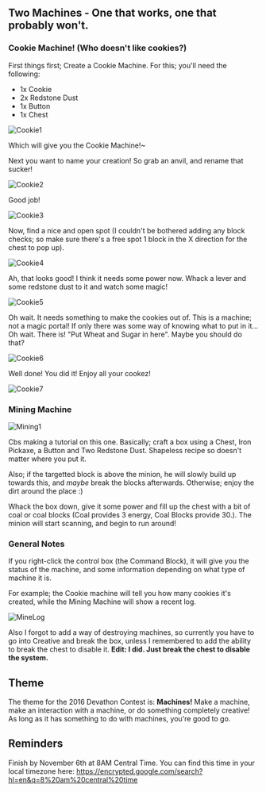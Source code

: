 ## Two Machines - One that works, one that probably won't.

### Cookie Machine! (Who doesn't like cookies?)

First things first; Create a Cookie Machine. For this; you'll need the following:
* 1x Cookie
* 2x Redstone Dust
* 1x Button
* 1x Chest

![Cookie1](http://i.imgur.com/sld2Haq.png)

Which will give you the Cookie Machine!~

Next you want to name your creation! So grab an anvil, and rename that sucker!

![Cookie2](http://i.imgur.com/jUA4nbV.png)

Good job!

![Cookie3](http://i.imgur.com/DecllrC.png)

Now, find a nice and open spot (I couldn't be bothered adding any block checks; so make sure there's a free spot 1 block in the X direction for the chest to pop up).

![Cookie4](http://i.imgur.com/4R5bFuM.jpg)

Ah, that looks good! I think it needs some power now. Whack a lever and some redstone dust to it and watch some magic!

![Cookie5](http://i.imgur.com/ZZ5m2E9.jpg)

Oh wait. It needs something to make the cookies out of. This is a machine; not a magic portal! If only there was some way of knowing what to put in it... Oh wait. There is! "Put Wheat and Sugar in here". Maybe you should do that?

![Cookie6](http://i.imgur.com/p81eEVp.jpg)

Well done! You did it! Enjoy all your cookez!

![Cookie7](http://i.imgur.com/0s6AVtx.png)

### Mining Machine

![Mining1](http://i.imgur.com/JmOYwTx.jpg)

Cbs making a tutorial on this one. Basically; craft a box using a Chest, Iron Pickaxe, a Button and Two Redstone Dust. Shapeless recipe so doesn't matter where you put it.

Also; if the targetted block is above the minion, he will slowly build up towards this, and *maybe* break the blocks afterwards. Otherwise; enjoy the dirt around the place :)

Whack the box down, give it some power and fill up the chest with a bit of coal or coal blocks (Coal provides 3 energy, Coal Blocks provide 30.). The minion will start scanning, and begin to run around!

### General Notes

If you right-click the control box (the Command Block), it will give you the status of the machine, and some information depending on what type of machine it is.

For example; the Cookie machine will tell you how many cookies it's created, while the Mining Machine will show a recent log.

![MineLog](http://i.imgur.com/GpFw9l6.png)

Also I forgot to add a way of destroying machines, so currently you have to go into Creative and break the box, unless I remembered to add the ability to break the chest to disable it. **Edit: I did. Just break the chest to disable the system.**

## Theme

The theme for the 2016 Devathon Contest is: **Machines!**
Make a machine, make an interaction with a machine, or do something completely creative! As long as it has something to do with machines, you're good to go.

## Reminders

Finish by November 6th at 8AM Central Time. You can find this time in your local timezone here: https://encrypted.google.com/search?hl=en&q=8%20am%20central%20time
